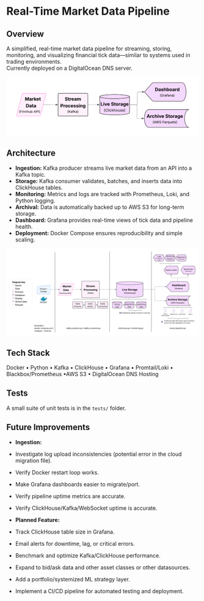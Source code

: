 # Real-Time Market Data Pipeline

## Overview
A simplified, real-time market data pipeline for streaming, storing, monitoring, and visualizing financial tick data—similar to systems used in trading environments.  
Currently deployed on a DigitalOcean DNS server.  

![Architecture Diagram](assets/architecture_simple.png)

## Architecture
- **Ingestion:** Kafka producer streams live market data from an API into a Kafka topic.  
- **Storage:** Kafka consumer validates, batches, and inserts data into ClickHouse tables.  
- **Monitoring:** Metrics and logs are tracked with Prometheus, Loki, and Python logging.  
- **Archival:** Data is automatically backed up to AWS S3 for long-term storage.  
- **Dashboard:** Grafana provides real-time views of tick data and pipeline health.  
- **Deployment:** Docker Compose ensures reproducibility and simple scaling.  

![Detailed Diagram](assets/architecture_complex.png)

## Tech Stack
 Docker • Python • Kafka • ClickHouse • Grafana  • Promtail/Loki • Blackbox/Prometheus •AWS S3  •  DigitalOcean DNS Hosting

## Tests
A small suite of unit tests is in the `tests/` folder.

## Future Improvements
- **Ingestion:**
-  Investigate log upload inconsistencies (potential error in the cloud migration file).
-  Verify Docker restart loop works.
-  Make Grafana dashboards easier to migrate/port.
-  Verify pipeline uptime metrics are accurate.
-  Verify ClickHouse/Kafka/WebSocket uptime is accurate.

- **Planned Feature:**
- Track ClickHouse table size in Grafana.
- Email alerts for downtime, lag, or critical errors.
-  Benchmark and optimize Kafka/ClickHouse performance.
-  Expand to bid/ask data and other asset classes or other datasources.
-  Add a portfolio/systemized ML strategy layer.
-  Implement a CI/CD pipeline for automated testing and deployment.
 
 